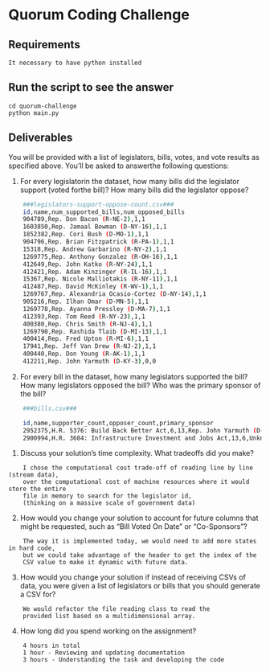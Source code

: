 
# Quorum Coding Challenge

## Requirements
    It necessary to have python installed 

## Run the script to see the answer
```
cd quorum-challenge
python main.py
```

## Deliverables

You will be provided with a list of legislators, bills, votes, and vote results as specified above. You’ll
be asked to answerthe following questions:

1. For every legislatorin the dataset, how many bills did the legislator support (voted forthe
bill)? How many bills did the legislator oppose?
```sh
    ###legislators-support-oppose-count.csv###
    id,name,num_supported_bills,num_opposed_bills
    904789,Rep. Don Bacon (R-NE-2),1,1
    1603850,Rep. Jamaal Bowman (D-NY-16),1,1
    1852382,Rep. Cori Bush (D-MO-1),1,1
    904796,Rep. Brian Fitzpatrick (R-PA-1),1,1
    15318,Rep. Andrew Garbarino (R-NY-2),1,1
    1269775,Rep. Anthony Gonzalez (R-OH-16),1,1
    412649,Rep. John Katko (R-NY-24),1,1
    412421,Rep. Adam Kinzinger (R-IL-16),1,1
    15367,Rep. Nicole Malliotakis (R-NY-11),1,1
    412487,Rep. David McKinley (R-WV-1),1,1
    1269767,Rep. Alexandria Ocasio-Cortez (D-NY-14),1,1
    905216,Rep. Ilhan Omar (D-MN-5),1,1
    1269778,Rep. Ayanna Pressley (D-MA-7),1,1
    412393,Rep. Tom Reed (R-NY-23),1,1
    400380,Rep. Chris Smith (R-NJ-4),1,1
    1269790,Rep. Rashida Tlaib (D-MI-13),1,1
    400414,Rep. Fred Upton (R-MI-6),1,1
    17941,Rep. Jeff Van Drew (R-NJ-2),1,1
    400440,Rep. Don Young (R-AK-1),1,1
    412211,Rep. John Yarmuth (D-KY-3),0,0
```

2. For every bill in the dataset, how many legislators supported the bill? How many legislators
opposed the bill? Who was the primary sponsor of the bill?

```sh
    ###bills.csv###

    id,name,supporter_count,opposer_count,primary_sponsor
    2952375,H.R. 5376: Build Back Better Act,6,13,Rep. John Yarmuth (D-KY-3)
    2900994,H.R. 3684: Infrastructure Investment and Jobs Act,13,6,Unknown
```

1. Discuss your solution’s time complexity. What tradeoffs did you make?
```
    I chose the computational cost trade-off of reading line by line (stream data),
    over the computational cost of machine resources where it would store the entire
    file in memory to search for the legislator id, 
    (thinking on a massive scale of government data)
```

2. How would you change your solution to account for future columns that might be
requested, such as “Bill Voted On Date” or “Co-Sponsors”?
```
    The way it is implemented today, we would need to add more states in hard code,
    but we could take advantage of the header to get the index of the
    CSV value to make it dynamic with future data.
```
3. How would you change your solution if instead of receiving CSVs of data, you were given a
list of legislators or bills that you should generate a CSV for?
```
    We would refactor the file reading class to read the 
    provided list based on a multidimensional array.
```
4. How long did you spend working on the assignment?
```
    4 hours in total
    1 hour - Reviewing and updating documentation
    3 hours - Understanding the task and developing the code
```
